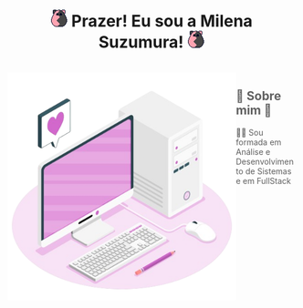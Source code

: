 <div  align="center">

# ![ImageTitle](/image/luck-monster.png) Prazer! Eu sou a Milena Suzumura! ![ImageTitle](/image/luck-monster.png)

</div>

<br>

<img src="/image/7832580-removebg-preview.png" alt="image-computer" min-width="400px" max-width="400px" width="400px" align="left">

> ## 🎎 Sobre mim 🎎
> 👩‍💻 Sou formada em Análise e Desenvolvimento de Sistemas e em FullStack

<!--     <li>Descendentes de japonês. Para ser mais exata, sansei(netos de japoneses)</li>
    <li>Mãe de 2 cachorros e 1 gato, e quase segunda mãe da minha irmã mais nova de 9 anos</li>
    <li>Amo aprender coisas novas, por isso, tenho diversos hobbies</li>
    <li>Atualmente estou aprendendo sobre inteligência emocional e Java</li>
    <li>Meu objetivo é deixar a vida mais prática com a ajuda da tecnologia</li>
    <li>Para entrar em contato comigo: <a href="mailto:milena.suzumura11@gmail.com">milena.suzumura11@gmail.com</a></li> -->
